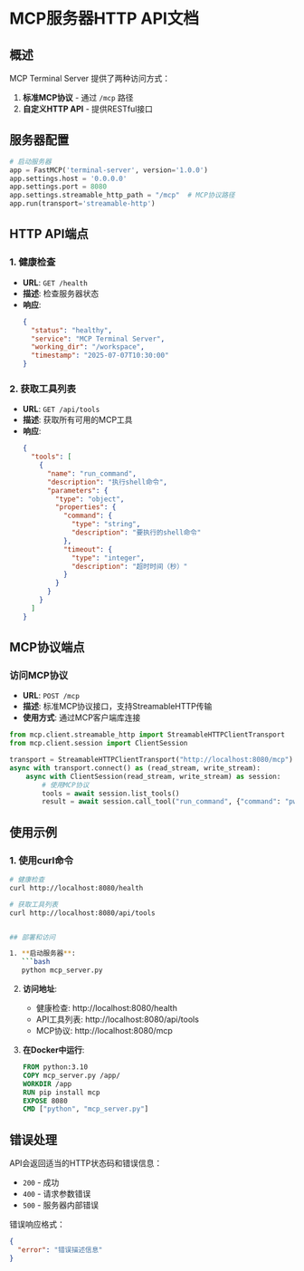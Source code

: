 # MCP服务器HTTP API文档

## 概述

MCP Terminal Server 提供了两种访问方式：
1. **标准MCP协议** - 通过 `/mcp` 路径
2. **自定义HTTP API** - 提供RESTful接口

## 服务器配置

```python
# 启动服务器
app = FastMCP('terminal-server', version='1.0.0')
app.settings.host = '0.0.0.0'
app.settings.port = 8080
app.settings.streamable_http_path = "/mcp"  # MCP协议路径
app.run(transport='streamable-http')
```

## HTTP API端点

### 1. 健康检查

- **URL**: `GET /health`
- **描述**: 检查服务器状态
- **响应**:
  ```json
  {
    "status": "healthy",
    "service": "MCP Terminal Server",
    "working_dir": "/workspace",
    "timestamp": "2025-07-07T10:30:00"
  }
  ```

### 2. 获取工具列表

- **URL**: `GET /api/tools`
- **描述**: 获取所有可用的MCP工具
- **响应**:
  ```json
  {
    "tools": [
      {
        "name": "run_command",
        "description": "执行shell命令",
        "parameters": {
          "type": "object",
          "properties": {
            "command": {
              "type": "string",
              "description": "要执行的shell命令"
            },
            "timeout": {
              "type": "integer",
              "description": "超时时间（秒）"
            }
          }
        }
      }
    ]
  }
  ```

## MCP协议端点

### 访问MCP协议

- **URL**: `POST /mcp`
- **描述**: 标准MCP协议接口，支持StreamableHTTP传输
- **使用方式**: 通过MCP客户端库连接

```python
from mcp.client.streamable_http import StreamableHTTPClientTransport
from mcp.client.session import ClientSession

transport = StreamableHTTPClientTransport("http://localhost:8080/mcp")
async with transport.connect() as (read_stream, write_stream):
    async with ClientSession(read_stream, write_stream) as session:
        # 使用MCP协议
        tools = await session.list_tools()
        result = await session.call_tool("run_command", {"command": "pwd"})
```

## 使用示例

### 1. 使用curl命令

```bash
# 健康检查
curl http://localhost:8080/health

# 获取工具列表
curl http://localhost:8080/api/tools


## 部署和访问

1. **启动服务器**:
   ```bash
   python mcp_server.py
   ```

2. **访问地址**:
   - 健康检查: http://localhost:8080/health
   - API工具列表: http://localhost:8080/api/tools
   - MCP协议: http://localhost:8080/mcp

3. **在Docker中运行**:
   ```dockerfile
   FROM python:3.10
   COPY mcp_server.py /app/
   WORKDIR /app
   RUN pip install mcp
   EXPOSE 8080
   CMD ["python", "mcp_server.py"]
   ```

## 错误处理

API会返回适当的HTTP状态码和错误信息：

- `200` - 成功
- `400` - 请求参数错误
- `500` - 服务器内部错误

错误响应格式：
```json
{
  "error": "错误描述信息"
}
```
